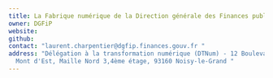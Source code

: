 ```yaml
---
title: La Fabrique numérique de la Direction générale des Finances publiques (DGFiP)
owner: DGFiP
website: 
github: 
contact: "laurent.charpentier@dgfip.finances.gouv.fr "
address: "Délégation à la transformation numérique (DTNum) - 12 Boulevard du
  Mont d'Est, Maille Nord 3,4ème étage, 93160 Noisy-le-Grand "
---
```



